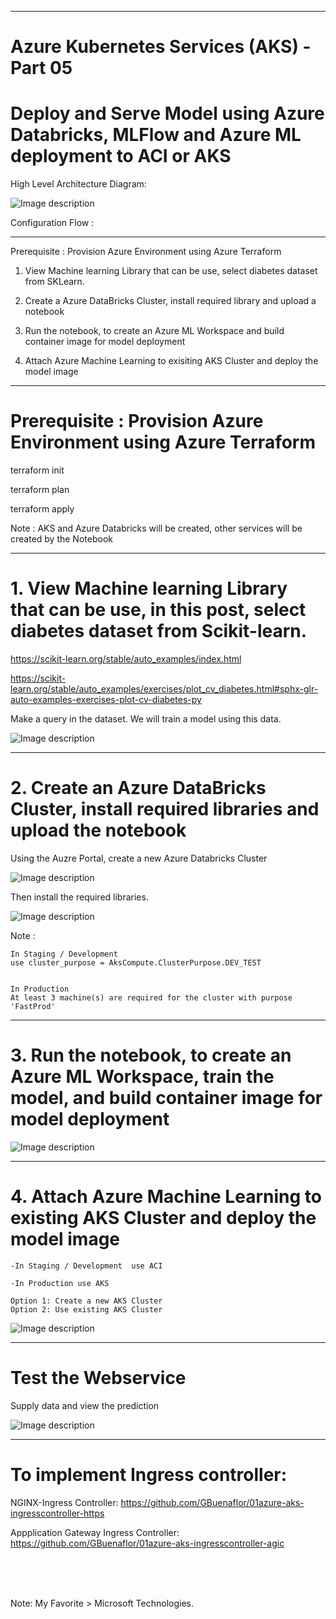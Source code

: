 ----------------------------------------------------------
# Azure Kubernetes Services (AKS) - Part 05
# Deploy and Serve Model using Azure Databricks, MLFlow and Azure ML deployment to ACI or AKS
 
 
High Level Architecture Diagram:


![Image description](https://github.com/GBuenaflor/01azure-aks-databricks-mlflow-azureML-deployment/blob/master/Images/GB-AKS-DataBricks01.png)


Configuration Flow :

------------------------------------------------------------------------------
Prerequisite : Provision Azure Environment using Azure Terraform

1.  View Machine learning Library that can be use, select diabetes dataset from SKLearn.

2.  Create a Azure DataBricks Cluster, install required library and upload a notebook

3.  Run the notebook, to create an Azure ML Workspace and build container image for model deployment

4.  Attach Azure Machine Learning to exisiting AKS Cluster and deploy the model image


------------------------------------------------------------------------------
# Prerequisite : Provision Azure Environment using Azure Terraform

 
terraform init

terraform plan

terraform apply


Note : AKS and Azure Databricks will be created, other services will be created by the Notebook
 
 
------------------------------------------------------------------------------
#  1.  View Machine learning Library that can be use, in this post, select diabetes dataset from Scikit-learn.
         
		
https://scikit-learn.org/stable/auto_examples/index.html

https://scikit-learn.org/stable/auto_examples/exercises/plot_cv_diabetes.html#sphx-glr-auto-examples-exercises-plot-cv-diabetes-py


Make a query in the dataset. We will train a model using this data.


![Image description](https://github.com/GBuenaflor/01azure-aks-databricks-mlflow-azureML-deployment/blob/master/Images/GB-AKS-DataBricks02.png)



------------------------------------------------------------------------------
#  2.  Create an Azure DataBricks Cluster, install required libraries and upload the notebook


Using the Auzre Portal, create a new Azure Databricks Cluster


![Image description](https://github.com/GBuenaflor/01azure-aks-databricks-mlflow-azureML-deployment/blob/master/Images/GB-AKS-DataBricks03.png)


Then install the required libraries.


![Image description](https://github.com/GBuenaflor/01azure-aks-databricks-mlflow-azureML-deployment/blob/master/Images/GB-AKS-DataBricks04.png)



Note : 
 

    In Staging / Development  
	use cluster_purpose = AksCompute.ClusterPurpose.DEV_TEST

	
    In Production  
	At least 3 machine(s) are required for the cluster with purpose 'FastProd'
	 


------------------------------------------------------------------------------
#  3.  Run the notebook, to create an Azure ML Workspace, train the model, and build container image for model deployment



![Image description](https://github.com/GBuenaflor/01azure-aks-databricks-mlflow-azureML-deployment/blob/master/Images/GB-AKS-DataBricks05.png)
 


------------------------------------------------------------------------------
#  4.  Attach Azure Machine Learning to existing AKS Cluster and deploy the model image


    -In Staging / Development  use ACI
		
    -In Production use AKS
	
	Option 1: Create a new AKS Cluster  
    Option 2: Use existing AKS Cluster 

     
  

![Image description](https://github.com/GBuenaflor/01azure-aks-databricks-mlflow-azureML-deployment/blob/master/Images/GB-AKS-DataBricks06.png)
 
 
 

------------------------------------------------------------------------------
#  Test the Webservice

  
Supply data and view the prediction
  

![Image description](https://github.com/GBuenaflor/01azure-aks-databricks-mlflow-azureML-deployment/blob/master/Images/GB-AKS-DataBricks07.png)
 
  

------------------------------------------------------------------------------

#  To implement Ingress controller:
   
   
NGINX-Ingress Controller:
https://github.com/GBuenaflor/01azure-aks-ingresscontroller-https




Appplication Gateway Ingress Controller:
https://github.com/GBuenaflor/01azure-aks-ingresscontroller-agic




<br>
<br>
<br>

Note: My Favorite > Microsoft Technologies.

